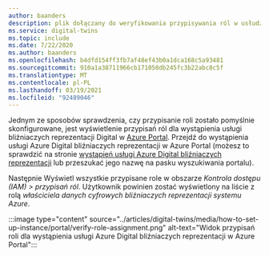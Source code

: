 ```yaml
---
author: baanders
description: plik dołączany do weryfikowania przypisywania ról w usłudze Azure Digital bliźniaczych reprezentacji Setup
ms.service: digital-twins
ms.topic: include
ms.date: 7/22/2020
ms.author: baanders
ms.openlocfilehash: b4dfd154ff3fb7af48ef43b0a1dca168c5a93481
ms.sourcegitcommit: 910a1a38711966cb171050db245fc3b22abc8c5f
ms.translationtype: MT
ms.contentlocale: pl-PL
ms.lasthandoff: 03/19/2021
ms.locfileid: "92489046"
---
```

Jednym ze sposobów sprawdzenia, czy przypisanie roli zostało pomyślnie skonfigurowane, jest wyświetlenie przypisań ról dla wystąpienia usługi bliźniaczych reprezentacji Digital w [Azure Portal](https://portal.azure.com). Przejdź do wystąpienia usługi Azure Digital bliźniaczych reprezentacji w Azure Portal (możesz to sprawdzić na stronie [wystąpień usługi Azure Digital bliźniaczych reprezentacji](https://portal.azure.com/#blade/HubsExtension/BrowseResource/resourceType/Microsoft.DigitalTwins%2FdigitalTwinsInstances) lub przeszukać jego nazwę na pasku wyszukiwania portalu).

Następnie Wyświetl wszystkie przypisane role w obszarze *Kontrola dostępu (IAM) > przypisań ról*. Użytkownik powinien zostać wyświetlony na liście z rolą *właściciela danych cyfrowych bliźniaczych reprezentacji systemu Azure*. 

:::image type="content" source="../articles/digital-twins/media/how-to-set-up-instance/portal/verify-role-assignment.png" alt-text="Widok przypisań roli dla wystąpienia usługi Azure Digital bliźniaczych reprezentacji w Azure Portal":::